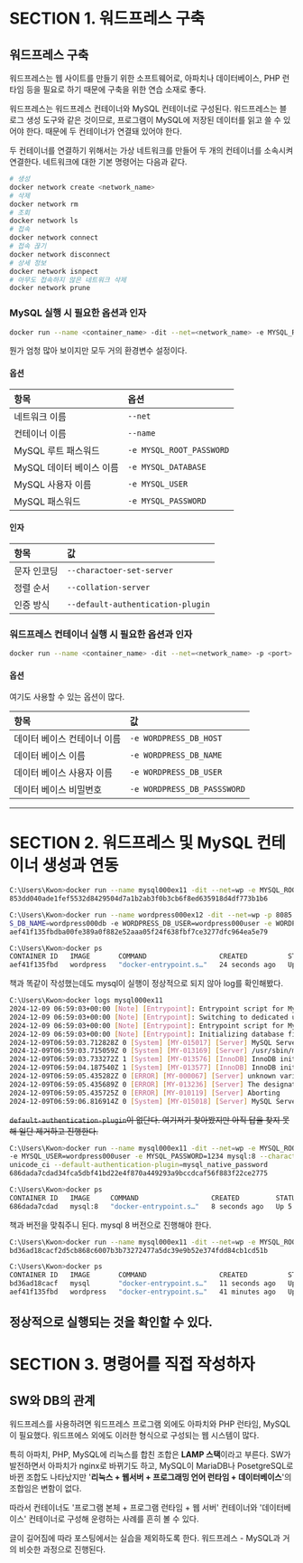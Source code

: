 # SECTION 1. 워드프레스 구축

## 워드프레스 구축

워드프레스는 웹 사이트를 만들기 위한 소프트웨어로, 아파치나 데이터베이스, PHP 런타임 등을 필요로 하기 때문에 구축을 위한 연습 소재로 좋다.

워드프레스는 워드프레스 컨테이너와 MySQL 컨테이너로 구성된다.
워드프레스는 블로그 생성 도구와 같은 것이므로, 프로그램이 MySQL에 저장된 데이터를 읽고 쓸 수 있어야 한다.
때문에 두 컨테이너가 연결돼 있어야 한다.

두 컨테이너를 연결하기 위해서는 가상 네트워크를 만들어 두 개의 컨테이너를 소속시켜 연결한다.
네트워크에 대한 기본 명령어는 다음과 같다.
```sh
# 생성
docker network create <network_name>
# 삭제
docker network rm
# 조회
docker network ls
# 접속
docker network connect
# 접속 끊기
docker network disconnect
# 상세 정보
docker network isnpect
# 아무도 접속하지 않은 네트워크 삭제
docker network prune
```

### MySQL 실행 시 필요한 옵션과 인자

```sh
docker run --name <container_name> -dit --net=<network_name> -e MYSQL_ROOT_PASSWORD=<root_password> MYSQL_DATABASE=<database_name> -e MYSQL_USER=<user_name> -e MYSQL_PASSWORD=<password> mysql --charactoer-set-server=<문자인코딩> --collation-server=<정렬순서> --default-authentication-plugin=<인증방식>
```

뭔가 엄청 많아 보이지만 모두 거의 환경변수 설정이다.
#### 옵션

| 항목                     | 옵션                     |
| :----------------------- | :----------------------- |
| 네트워크 이름            | `--net`                  |
| 컨테이너 이름            | `--name`                 |
| MySQL 루트 패스워드      | `-e MYSQL_ROOT_PASSWORD` |
| MySQL 데이터 베이스 이름 | `-e MYSQL_DATABASE`      |
| MySQL 사용자 이름        | `-e MYSQL_USER`          |
| MySQL 패스워드           | `-e MYSQL_PASSWORD`      |

#### 인자

|    항목     |                값                 |
| :--------- | :------------------------------- |
| 문자 인코딩 |     `--charactoer-set-server`     |
|  정렬 순서  |       `--collation-server`        |
|  인증 방식  | `--default-authentication-plugin` |


### 워드프레스 컨테이너 실행 시 필요한 옵션과 인자

```sh
docker run --name <container_name> -dit --net=<network_name> -p <port> -e ... wordpress
```

#### 옵션

여기도 사용할 수 있는 옵션이 많다.

| 항목                        | 값                          |
| :-------------------------- | :-------------------------- |
| 데이터 베이스 컨테이너 이름 | `-e WORDPRESS_DB_HOST`      |
| 데이터 베이스 이름          | `-e WORDPRESS_DB_NAME`      |
| 데이터 베이스 사용자 이름   | `-e WORDPRESS_DB_USER`      |
| 데이터 베이스 비밀번호      | `-e WORDPRESS_DB_PASSSWORD` |

---
# SECTION 2. 워드프레스 및 MySQL 컨테이너 생성과 연동

```sh
C:\Users\Kwon>docker run --name mysql000ex11 -dit --net=wp -e MYSQL_ROOT_PASSWORD=1234 -e MYSQL_DATABASE=wordpress---db -e MYSQL_USER=wordpress000user -e MYSQL_PASSWORD=1234 mysql --character-set-server=utf8mb4 --collation-server=utf8mb4_unicode_ci --default-authentication-plugin=mysql_native_password
853dd040ade1fef5532d8429504d7a1b2ab3f0b3cb6f8ed635918d4df773b1b6

C:\Users\Kwon>docker run --name wordpress000ex12 -dit --net=wp -p 8085:80 -e WORDPRESSS_DB_HOST=mysql000ex11 -e WORDPRES
S_DB_NAME=wordpress000db -e WORDPRESS_DB_USER=wordpress000user -e WORDPRESS_DB_PASSWORD=1234 wordpress
aef41f135fbdba00fe389a0f882e52aaa05f24f638fbf7ce3277dfc964ea5e79

C:\Users\Kwon>docker ps
CONTAINER ID   IMAGE       COMMAND                  CREATED          STATUS          PORTS                  NAMES
aef41f135fbd   wordpress   "docker-entrypoint.s…"   24 seconds ago   Up 21 seconds   0.0.0.0:8085->80/tcp   wordpress000ex12
```

책과 똑같이 작성했는데도 mysql이 실행이 정상적으로 되지 않아 log를 확인해봤다.

```sh
C:\Users\Kwon>docker logs mysql000ex11
2024-12-09 06:59:03+00:00 [Note] [Entrypoint]: Entrypoint script for MySQL Server 9.1.0-1.el9 started.
2024-12-09 06:59:03+00:00 [Note] [Entrypoint]: Switching to dedicated user 'mysql'
2024-12-09 06:59:03+00:00 [Note] [Entrypoint]: Entrypoint script for MySQL Server 9.1.0-1.el9 started.
2024-12-09 06:59:03+00:00 [Note] [Entrypoint]: Initializing database files
2024-12-09T06:59:03.712828Z 0 [System] [MY-015017] [Server] MySQL Server Initialization - start.
2024-12-09T06:59:03.715059Z 0 [System] [MY-013169] [Server] /usr/sbin/mysqld (mysqld 9.1.0) initializing of server in progress as process 80
2024-12-09T06:59:03.733272Z 1 [System] [MY-013576] [InnoDB] InnoDB initialization has started.
2024-12-09T06:59:04.187540Z 1 [System] [MY-013577] [InnoDB] InnoDB initialization has ended.
2024-12-09T06:59:05.435282Z 0 [ERROR] [MY-000067] [Server] unknown variable 'default-authentication-plugin=mysql_native_password'.
2024-12-09T06:59:05.435689Z 0 [ERROR] [MY-013236] [Server] The designated data directory /var/lib/mysql/ is unusable. You can remove all files that the server added to it.
2024-12-09T06:59:05.435725Z 0 [ERROR] [MY-010119] [Server] Aborting
2024-12-09T06:59:06.816914Z 0 [System] [MY-015018] [Server] MySQL Server Initialization - end.
```

~~`default-authentication-plugin`이 없단다. 여기저기 찾아봤지만 아직 답을 찾지 못해 일단 제거하고 진행한다.~~

```sh
C:\Users\Kwon>docker run --name mysql000ex11 -dit --net=wp -e MYSQL_ROOT_PASSWORD=1234 -e MYSQL_DATABASE=wordpress---db
-e MYSQL_USER=wordpress000user -e MYSQL_PASSWORD=1234 mysql:8 --character-set-server=utf8mb4 --collation-server=utf8mb4_
unicode_ci --default-authentication-plugin=mysql_native_password
686dada7cdad34fca5dbf41bd22e4f870a449293a9bccdcaf56f883f22ce2775

C:\Users\Kwon>docker ps
CONTAINER ID   IMAGE     COMMAND                  CREATED         STATUS         PORTS                 NAMES
686dada7cdad   mysql:8   "docker-entrypoint.s…"   8 seconds ago   Up 5 seconds   3306/tcp, 33060/tcp   mysql000ex11
```
책과 버전을 맞춰주니 된다. mysql 8 버전으로 진행해야 한다.

```sh
C:\Users\Kwon>docker run --name mysql000ex11 -dit --net=wp -e MYSQL_ROOT_PASSWORD=1234 -e MYSQL_DATABASE=wordpress---db -e MYSQL_USER=wordpress000user -e MYSQL_PASSWORD=1234 mysql --character-set-server=utf8mb4 --collation-server=utf8mb4_unicode_ci
bd36ad18cacf2d5cb868c6007b3b73272477a5dc39e9b52e374fdd84cb1cd51b

C:\Users\Kwon>docker ps
CONTAINER ID   IMAGE       COMMAND                  CREATED          STATUS          PORTS                  NAMES
bd36ad18cacf   mysql       "docker-entrypoint.s…"   11 seconds ago   Up 11 seconds   3306/tcp, 33060/tcp    mysql000ex11
aef41f135fbd   wordpress   "docker-entrypoint.s…"   41 minutes ago   Up 41 minutes   0.0.0.0:8085->80/tcp   wordpress000ex12
```

정상적으로 실행되는 것을 확인할 수 있다.
---

# SECTION 3. 명령어를 직접 작성하자

## SW와 DB의 관계

워드프레스를 사용하려면 워드프레스 프로그램 외에도 아파치와 PHP 런타임, MySQL이 필요했다.
워드프에스 외에도 이러한 형식으로 구성되는 웹 시스템이 많다.

특히 아파치, PHP, MySQL에 리눅스를 합친 조합은 **LAMP 스택**이라고 부른다.
SW가 발전하면서 아파치가 nginx로 바뀌기도 하고, MySQL이 MariaDB나 PosetgreSQL로 바뀐 조합도 나타났지만
'**리눅스 + 웹서버 + 프로그래밍 언어 런타임 + 데이터베이스**'의 조합임은 변함이 없다.

따라서 컨테이너도 '프로그램 본체 + 프로그램 런타임 + 웹 서버' 컨테이너와 '데이터베이스' 컨테이너로 구성해 운령하는 사례를 흔히 볼 수 있다.

글이 길어짐에 따라 포스팅에서는 실습을 제외하도록 한다. 워드프레스 - MySQL과 거의 비슷한 과정으로 진행된다.